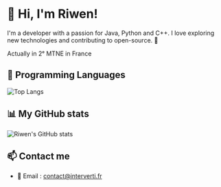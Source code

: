 # 👋 Hi, I'm Riwen!
I'm a developer with a passion for Java, Python and C++. I love exploring new technologies and contributing to open-source. 🚀

Actually in 2ᵉ MTNE in France

## 🔧 Programming Languages
 ![Top Langs](https://github-readme-stats.vercel.app/api/top-langs/?username=frenchopium&theme=github_dark&layout=compact)

## 📊 My GitHub stats
 ![Riwen's GitHub stats](https://github-readme-stats.vercel.app/api?username=frenchopium&theme=github_dark&show_icons=true)

## 📫 Contact me
- 📧 Email : [contact@interverti.fr](mailto:contact@interverti.fr)
